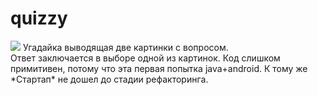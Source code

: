# quizzy
<img src = ../../1.JPG /> 
Угадайка выводящая две картинки с вопросом. <br>
Ответ заключается в выборе одной из картинок.
Код слишком примитивен, потому что эта первая попытка java+android. К тому же *Стартап* не дошел до стадии рефакторинга.
